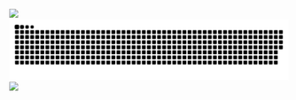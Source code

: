 ![](https://media.giphy.com/media/da0NgyClHpA4jqUoav/giphy.gif)
<a href=#><img src="contributions.svg"></a>
![](https://media.giphy.com/media/l378BzHA5FwWFXVSg/giphy.gif)
